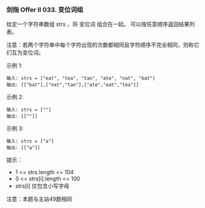 ### 剑指 Offer II 033. 变位词组
给定一个字符串数组 strs ，将 变位词 组合在一起。 可以按任意顺序返回结果列表。

注意：若两个字符串中每个字符出现的次数都相同且字符顺序不完全相同，则称它们互为变位词。



示例 1:

	输入: strs = ["eat", "tea", "tan", "ate", "nat", "bat"]
	输出: [["bat"],["nat","tan"],["ate","eat","tea"]]

示例 2:

	输入: strs = [""]
	输出: [[""]]

示例 3:

	输入: strs = ["a"]
	输出: [["a"]]



提示：

* 1 <= strs.length <= 104
* 0 <= strs[i].length <= 100
* strs[i] 仅包含小写字母

注意：本题与主站49题相同

